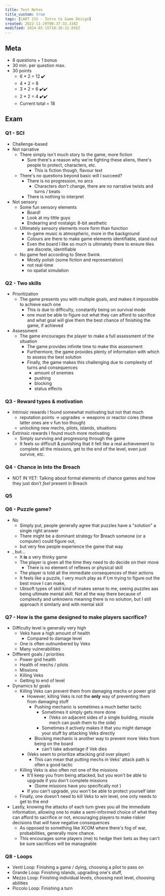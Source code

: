 ```yaml
---
title: Test Notes
title_custom: true
tags: [CART 215 - Intro to Game Design]
created: 2022-11-29T00:37:33.338Z
modified: 2024-03-15T18:36:32.056Z
---
```


## Meta
- 8 questions + 1 bonus
- 30 min. per question max.
- 30 points
	- 6 * 2 = 12 ✔️
	- 4 * 2 = 8
	- 3 * 2 = 6 ✔️✔️
	- 2 * 2 = 4 ✔️✔️
	- Current total = 18

## Exam

### Q1 - SCI
- Challenge-based
- Not narrative
	- There simply isn't much story to the game, more fiction
		- Sure there's a reason why we're fighting these aliens, there's people to protect, characters, etc.
			- This is fiction though, flavour text
	- There's no questions beyond basic will I succeed?
		- There is no progression, no arcs
			- Characters don't change, there are no narrative twists and turns / beats
		- There is nothing to interpret
- Not sensory
	- Some fun sensory elements
		- Board!
		- Look at my little guys
		- Endearing and nostalgic 8-bit aesthetic
	- Ultimately sensory elements more form than function
		- In-game music is atmospheric, more in the background
		- Colours are there to make game elements identifiable, stand out
		- Even the board I like so much is ultimately there to ensure tiles are discrete, identifiable
	- No game feel according to Steve Swink
		- Mostly polish (some fiction and representation)
		- not real-time
		- no spatial simulation


### Q2 - Two skills
- Prioritization
	- The game presents you with multiple goals, and makes it impossible to achieve each one
		- This is due to difficulty, constantly being on survival mode
		- one must be able to figure out what they can afford to sacrifice and what goal will give them the best chance of finishing the game, if achieved
- Assessment
	- The game encourages the player to make a full assessment of the situation
		- The game provides infinite time to make this assessment
		- Furthermore, the game provides plenty of information with which to assess the best solution
		- Finally, the game makes this challenging due to complexity of turns and consequences
			- amount of enemies
			- pushing
			- blocking
			- status effects

### Q3 - Reward types & motivation
- Intrinsic rewards I found somewhat motivating but not that much
	- reputation points -> upgrades -> weapons or reactor cores (these latter ones are v fun too though)
	- unlocking new mechs, pilots, islands, situations
- Extrinsic rewards I found much more motivating
	- Simply surviving and progressing through the game
	- It feels so difficult & punishing that it felt like a real achievement to complete all the missions, get to the end of the level, even just survive, etc.

### Q4 - Chance in Into the Breach
- NOT IN YET: Talking about formal elements of chance games and how they just don't *feel* present in Breach

### Q5

### Q6 - Puzzle game?
- No
	- Simply put, people generally agree that puzzles have a "solution" a single right answer
	- There might be a dominant strategy for Breach someone (or a computer) could figure out,
	- but very few people experience the game that way
- , but...
	- It **is** a very thinky game
	- The player is given all the time they need to do decide on their move
		- There is no element of reflexes or physical skill
	- The player is told all the immediate consequences of their actions
	- It feels like a puzzle, I very much play as if I;m trying to figure out the best move I can make, 
	- Ubisoft types of skill kind of makes sense to me, seeing puzzles aas being ultimate mental skill. Not all the way there because of complexity and unknowns meaning there is no solution, but I still approach it similarly and with mental skill

### Q7 - How is the game designed to make players sacrifice?
- Difficulty level is generally very high
	- Veks have a high amount of health
		- Compared to damage level
	- One is often outnumbered by Veks
	- Many vulnerabilities
- Different goals / priorities
	- Power grid health
	- Health of mechs / pilots
	- Missions
	- Killing Veks
	- Getting to end of level
- Dynamics b/ goals
	- Killing Veks can prevent them from damaging mechs or power grid
		- However, killing Veks is not the **only** way of preventing them from damaging stuff
			- Pushing mechanic is sometimes a much better tactic
				- Sometimes it simply gets more done
					- (Veks on adjacent sides of a single building, missile mech can push them to the side)
				- Sometimes it actively makes it that you might damage your stuff by attacking Veks directly
			- Blocking mechanic is another way to prevent more Veks from being on the board
				- can't take advantage if Vek dies
		- (Veks seem to prioritize attacking grid over player)
			- This can mean that putting mechs in Veks' attack path is often a good tactic
	- Killing Veks is also often not one of the missions
		- It'll keep you from being attacked, but you won't be able to upgrade if you don't complete missions
			- (Some missions have you specifically not )
		- If you can't upgrade, you won't be able to protect yourself later
	- Finally, one doesn't need to kill Veks to win level, one only needs to get to the end
- Lastly, knowing the attacks of each turn gives you all the immediate information, allowing one to make a semi-informed choice of what they can afford to sacrifice or not, encouraging players to make riskier decisions that *will* have negative consequences
	- As opposed to something like XCOM where there's fog of war, probabilities, generally more chance.
	- This encourages some players (me) to hedge their bets as they can't be sure sacrifices will be manageable

### Q8 - Loops
- Venti Loop: Finishing a game / dying, choosing a pilot to pass on
- Grande Loop: Finishing islands, upgrading one's stuff,
- Mezzo Loop: Finishing individual levels, choosing next level, choosing abilities
- Piccolo Loop: Finishing a turn

